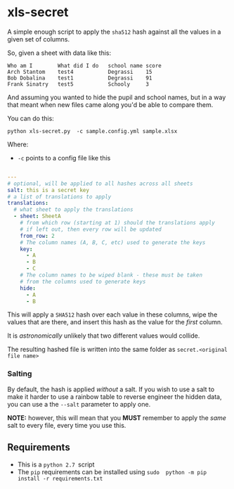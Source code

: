 # xls-secret

A simple enough script to apply the `sha512` hash against
all the values in a given set of columns.

So, given a sheet with data like this:

```
Who am I        What did I do 	school name score
Arch Stantom	test4	        Degrassi    15
Bob Dobalina	test1	        Degrassi    91
Frank Sinatry	test5	        Schooly     3

```
And assuming you wanted to hide the pupil and school
names, but in a way that meant when new files came along
you'd be able to compare them.

You can do this:

```
python xls-secret.py  -c sample.config.yml sample.xlsx 

```

Where:
- `-c` points to a config file like this

```yaml

---
# optional, will be applied to all hashes across all sheets
salt: this is a secret key
# a list of translations to apply
translations:
  # what sheet to apply the translations
  - sheet: SheetA
    # from which row (starting at 1) should the translations apply
    # if left out, then every row will be updated
    from_row: 2
    # The column names (A, B, C, etc) used to generate the keys
    key:
      - A
      - B
      - C
    # The column names to be wiped blank - these must be taken 
    # from the columns used to generate keys
    hide:
      - A
      - B
```

This will apply a `SHA512` hash over each value in these 
columns, wipe the values that are there, and insert this hash
as the value for the _first_ column. 

It is _astronomically_ unlikely that two different
values would collide.

The resulting hashed file is written into the same folder
as `secret.<original file name>`

### Salting

By default, the hash is applied _without_ a salt. If you
wish to use a salt to make it harder to use a rainbow table
to reverse engineer the hidden data, you can use a the `--salt`
parameter to apply one.

**NOTE:** however, this will mean that you **MUST** remember
to apply the _same_ salt to every file, every
time you use this.

## Requirements

- This is a `python 2.7 `script
- The `pip` requirements can be installed using 
```sudo  python -m pip install -r requirements.txt```